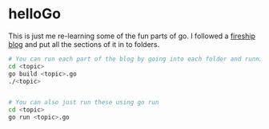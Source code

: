 # helloGo

This is just me re-learning some of the fun parts of go. I followed a [fireship blog](https://fireship.io/lessons/learn-go-in-100-lines/) and put all the sections of it in to folders.

```sh
# You can run each part of the blog by going into each folder and running the following pattern
cd <topic>
go build <topic>.go
./<topic>


# You can also just run these using go run
cd <topic>
go run <topic>.go
```
